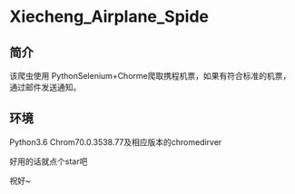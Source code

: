 # Xiecheng_Airplane_Spide

简介
----
该爬虫使用 PythonSelenium+Chorme爬取携程机票，如果有符合标准的机票，通过邮件发送通知。

环境
----

Python3.6 Chrom70.0.3538.77及相应版本的chromedirver

好用的话就点个star吧

祝好~
